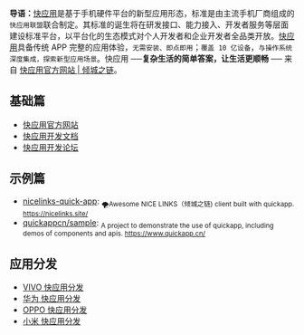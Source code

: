 
**导语：**[快应用](https://nicelinks.site/post/5b5fb5bc615bf842b609105f)是基于手机硬件平台的新型应用形态，标准是由主流手机厂商组成的`快应用联盟`联合制定。其标准的诞生将在研发接口、能力接入、开发者服务等层面建设标准平台，以平台化的生态模式对个人开发者和企业开发者全品类开放。[快应用](https://nicelinks.site/post/5b5fb5bc615bf842b609105f)具备传统 APP 完整的应用体验，`无需安装、即点即用`；`覆盖 10 亿设备`，`与操作系统深度集成，探索新型应用场景`。快应用 ──**复杂生活的简单答案，让生活更顺畅** ── 来自 [快应用官方网站 | 倾城之链](https://nicelinks.site/post/5b5fb5bc615bf842b609105f)。

## 基础篇

- [快应用官方网站](https://www.quickapp.cn/)
- [快应用开发文档](https://doc.quickapp.cn/)
- [快应用开发论坛](https://bbs.quickapp.cn/)

## 示例篇

- [nicelinks-quick-app](https://github.com/nicejade/nicelinks-quick-app): <sub>🌪Awesome NICE LINKS（倾城之链) client built with quickapp. https://nicelinks.site/ </sub>
- [quickappcn/sample](https://github.com/quickappcn/sample): <sub>A project to demonstrate the use of quickapp, including demos of components and apis. https://www.quickapp.cn/ </sub>

## 应用分发

- [VIVO 快应用分发](https://dev.vivo.com.cn/distribute/quickApp)
- [华为 快应用分发](https://developer.huawei.com/consumer/cn/service/hms/fastapp.html)
- [OPPO 快应用分发](https://open.oppomobile.com/service/distribute#id=4)
- [小米 快应用分发](https://dev.mi.com/console/app/newapp.html)
